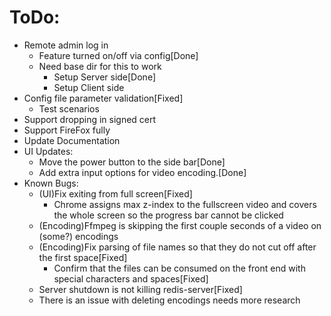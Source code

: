 # ToDo:
  - Remote admin log in
    - Feature turned on/off via config[Done]
    - Need base dir for this to work
      - Setup Server side[Done]
      - Setup Client side
  - Config file parameter validation[Fixed]
    - Test scenarios
  - Support dropping in signed cert
  - Support FireFox fully
  - Update Documentation
  - UI Updates:
    - Move the power button to the side bar[Done]
    - Add extra input options for video encoding.[Done]
  - Known Bugs:
    - (UI)Fix exiting from full screen[Fixed]
      - Chrome assigns max z-index to the fullscreen video and covers the whole screen so the progress bar cannot be clicked
    - (Encoding)Ffmpeg is skipping the first couple seconds of a video on (some?) encodings
    - (Encoding)Fix parsing of file names so that they do not cut off after the first space[Fixed]
      - Confirm that the files can be consumed on the front end with special characters and spaces[Fixed]
    - Server shutdown is not killing redis-server[Fixed]
    - There is an issue with deleting encodings needs more research
